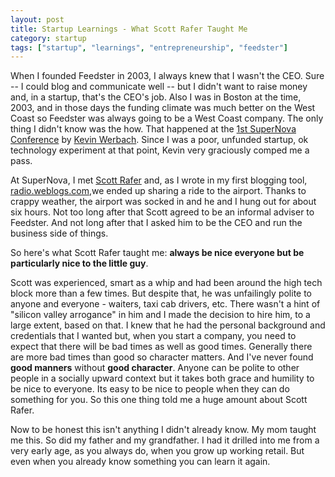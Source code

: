 ```yaml
---
layout: post
title: Startup Learnings - What Scott Rafer Taught Me
category: startup
tags: ["startup", "learnings", "entrepreneurship", "feedster"]
---
```

When I founded Feedster in 2003, I always knew that I wasn't the CEO.  Sure -- I could blog and communicate well -- but I didn't want to raise money and, in a startup, that's the CEO's job.  Also I was in Boston at the time, 2003, and in those days the funding climate was much better on the West Coast so Feedster was always going to be a West Coast company.  The only thing I didn't know was the how.  That happened at the [1st SuperNova Conference](https://www.supernovagroup.net) by [Kevin Werbach](https://en.wikipedia.org/wiki/Kevin_Werbach).  Since I was a poor, unfunded startup, ok technology experiment at that point, Kevin very graciously comped me a pass.

At SuperNova, I met [Scott Rafer](http://rafer.net) and, as I wrote in my first blogging tool,  [radio.weblogs.com](http://radio-weblogs.com/0103807/2003/07/10.html#a1871),we ended up sharing a ride to the airport.  Thanks to crappy weather, the airport was socked in and he and I hung out for about six hours.  Not too long after that Scott agreed to be an informal adviser to Feedster.  And not long after that I asked him to be the CEO and run the business side of things.  

So here's what Scott Rafer taught me:  **always be nice everyone but be particularly nice to the little guy**.  

Scott was experienced, smart as a whip and had been around the high tech block more than a few times.  But despite that, he was unfailingly polite to anyone and everyone - waiters, taxi cab drivers, etc.  There wasn't a hint of "silicon valley arrogance" in him and I made the decision to hire him, to a large extent, based on that.  I knew that he had the personal background and credentials that I wanted but, when you start a company, you need to expect that there will be bad times as well as good times.  Generally there are more bad times than good so character matters.  And I've never found **good manners** without **good character**.  Anyone can be polite to other people in a socially upward context but it takes both grace and humility to be nice to everyone.  Its easy to be nice to people when they can do something for you.  So this one thing told me a huge amount about Scott Rafer.

Now to be honest this isn't anything I didn't already know.  My mom taught me this.  So did my father and my grandfather.  I had it drilled into me from a very early age, as you always do, when you grow up working retail.  But even when you already know something you can learn it again.